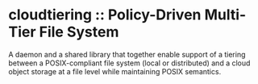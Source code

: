 # cloudtiering :: Policy-Driven Multi-Tier File System
A daemon and a shared library that together enable support of a tiering
between a POSIX-compliant file system (local or distributed)
and a cloud object storage at a file level while maintaining POSIX semantics.
